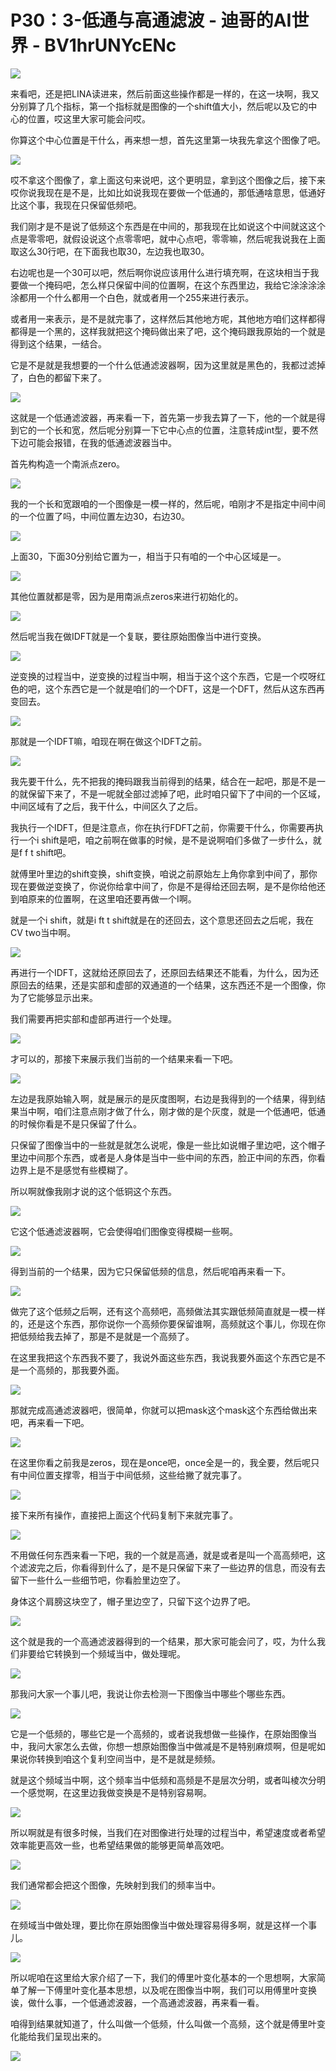 # P30：3-低通与高通滤波 - 迪哥的AI世界 - BV1hrUNYcENc

![](img/06fccdc033b140acd3c21d2e86db173a_0.png)

来看吧，还是把LINA读进来，然后前面这些操作都是一样的，在这一块啊，我又分别算了几个指标，第一个指标就是图像的一个shift值大小，然后呢以及它的中心的位置，哎这里大家可能会问哎。

你算这个中心位置是干什么，再来想一想，首先这里第一块我先拿这个图像了吧。

![](img/06fccdc033b140acd3c21d2e86db173a_2.png)

哎不拿这个图像了，拿上面这句来说吧，这个更明显，拿到这个图像之后，接下来哎你说我现在是不是，比如比如说我现在要做一个低通的，那低通啥意思，低通好比这个事，我现在只保留低频吧。

我们刚才是不是说了低频这个东西是在中间的，那我现在比如说这个中间就这这个点是零零吧，就假设说这个点零零吧，就中心点吧，零零嘛，然后呢我说我在上面取这么30行吧，在下面我也取30，左边我也取30。

右边呢也是一个30可以吧，然后啊你说应该用什么进行填充啊，在这块相当于我要做一个掩码吧，怎么样只保留中间的位置啊，在这个东西里边，我给它涂涂涂涂涂都用一个什么都用一个白色，就或者用一个255来进行表示。

或者用一来表示，是不是就完事了，这样然后其他地方呢，其他地方咱们这样都得都得是一个黑的，这样我就把这个掩码做出来了吧，这个掩码跟我原始的一个就是得到这个结果，一结合。

它是不是就是我想要的一个什么低通滤波器啊，因为这里就是黑色的，我都过滤掉了，白色的都留下来了。

![](img/06fccdc033b140acd3c21d2e86db173a_4.png)

这就是一个低通滤波器，再来看一下，首先第一步我去算了一下，他的一个就是得到它的一个长和宽，然后呢分别算一下它中心点的位置，注意转成int型，要不然下边可能会报错，在我的低通滤波器当中。

首先构构造一个南派点zero。

![](img/06fccdc033b140acd3c21d2e86db173a_6.png)

我的一个长和宽跟咱的一个图像是一模一样的，然后呢，咱刚才不是指定中间中间的一个位置了吗，中间位置左边30，右边30。



![](img/06fccdc033b140acd3c21d2e86db173a_8.png)

上面30，下面30分别给它置为一，相当于只有咱的一个中心区域是一。

![](img/06fccdc033b140acd3c21d2e86db173a_10.png)

其他位置就都是零，因为是用南派点zeros来进行初始化的。

![](img/06fccdc033b140acd3c21d2e86db173a_12.png)

然后呢当我在做IDFT就是一个复联，要往原始图像当中进行变换。

![](img/06fccdc033b140acd3c21d2e86db173a_14.png)

逆变换的过程当中，逆变换的过程当中啊，相当于这个这个东西，它是一个哎呀红色的吧，这个东西它是一个就是咱们的一个DFT，这是一个DFT，然后从这东西再变回去。



![](img/06fccdc033b140acd3c21d2e86db173a_16.png)

那就是一个IDFT嘛，咱现在啊在做这个IDFT之前。

![](img/06fccdc033b140acd3c21d2e86db173a_18.png)

我先要干什么，先不把我的掩码跟我当前得到的结果，结合在一起吧，那是不是一的就保留下来了，不是一呢就全部过滤掉了吧，此时咱只留下了中间的一个区域，中间区域有了之后，我干什么，中间区久了之后。

我执行一个IDFT，但是注意点，你在执行FDFT之前，你需要干什么，你需要再执行一个i shift是吧，咱之前啊在做事的时候，是不是说啊咱们多做了一步什么，就是f f t shift吧。

就傅里叶里边的shift变换，shift变换，咱说之前原始左上角你拿到中间了，那你现在要做逆变换了，你说你给拿中间了，你是不是得给还回去啊，是不是你给他还到咱原来的位置啊，在这里咱还要再做一个I啊。

就是一个i shift，就是i ft t shift就是在的还回去，这个意思还回去之后呢，我在CV two当中啊。



![](img/06fccdc033b140acd3c21d2e86db173a_20.png)

再进行一个IDFT，这就给还原回去了，还原回去结果还不能看，为什么，因为还原回去的结果，还是实部和虚部的双通道的一个结果，这东西还不是一个图像，你为了它能够显示出来。

我们需要再把实部和虚部再进行一个处理。

![](img/06fccdc033b140acd3c21d2e86db173a_22.png)

才可以的，那接下来展示我们当前的一个结果来看一下吧。

![](img/06fccdc033b140acd3c21d2e86db173a_24.png)

左边是我原始输入啊，就是展示的是灰度图啊，右边是我得到的一个结果，得到结果当中啊，咱们注意点刚才做了什么，刚才做的是个灰度，就是一个低通吧，低通的时候你看是不是只保留了什么。

只保留了图像当中的一些就是就怎么说呢，像是一些比如说帽子里边吧，这个帽子里边中间那个东西，或者是人身体是当中一些中间的东西，脸正中间的东西，你看边界上是不是感觉有些模糊了。

所以啊就像我刚才说的这个低铜这个东西。

![](img/06fccdc033b140acd3c21d2e86db173a_26.png)

它这个低通滤波器啊，它会使得咱们图像变得模糊一些啊。

![](img/06fccdc033b140acd3c21d2e86db173a_28.png)

得到当前的一个结果，因为它只保留低频的信息，然后呢咱再来看一下。

![](img/06fccdc033b140acd3c21d2e86db173a_30.png)

做完了这个低频之后啊，还有这个高频吧，高频做法其实跟低频简直就是一模一样的，还是这个东西，那你说你一个高频你要保留谁啊，高频就这个事儿，你现在你把低频给我去掉了，那是不是就是一个高频了。

在这里我把这个东西我不要了，我说外面这些东西，我说我要外面这个东西它是不是一个高频的，那我要外面。

![](img/06fccdc033b140acd3c21d2e86db173a_32.png)

那就完成高通滤波器吧，很简单，你就可以把mask这个mask这个东西给做出来吧，再来看一下吧。

![](img/06fccdc033b140acd3c21d2e86db173a_34.png)

在这里你看之前我是zeros，现在是once吧，once全是一的，我全要，然后呢只有中间位置支撑零，相当于中间低频，这些给撇了就完事了。



![](img/06fccdc033b140acd3c21d2e86db173a_36.png)

接下来所有操作，直接把上面这个代码复制下来就完事了。

![](img/06fccdc033b140acd3c21d2e86db173a_38.png)

不用做任何东西来看一下吧，我的一个就是高通，就是或者是叫一个高高频吧，这个滤波完之后，你看得到什么了，是不是只保留下来了一些边界的信息，而没有去留下一些什么一些细节吧，你看脸里边空了。

身体这个肩膀这块空了，帽子里边空了，只留下这个边界了吧。

![](img/06fccdc033b140acd3c21d2e86db173a_40.png)

这个就是我的一个高通滤波器得到的一个结果，那大家可能会问了，哎，为什么我们非要给它转换到一个频域当中，做处理呢。



![](img/06fccdc033b140acd3c21d2e86db173a_42.png)

那我问大家一个事儿吧，我说让你去检测一下图像当中哪些个哪些东西。

![](img/06fccdc033b140acd3c21d2e86db173a_44.png)

它是一个低频的，哪些它是一个高频的，或者说我想做一些操作，在原始图像当中，我问大家怎么去做，你想一想原始图像当中做减是不是特别麻烦啊，但是呢如果说你转换到咱这个复利空间当中，是不是就是频频。

就是这个频域当中啊，这个频率当中低频和高频是不是层次分明，或者叫棱次分明一个感觉啊，在这里边我做变换是不是特别容易啊。



![](img/06fccdc033b140acd3c21d2e86db173a_46.png)

所以啊就是有很多时候，当我们在对图像进行处理的过程当中，希望速度或者希望效率能更高效一些，也希望结果做的能够更简单高效吧。



![](img/06fccdc033b140acd3c21d2e86db173a_48.png)

我们通常都会把这个图像，先映射到我们的频率当中。

![](img/06fccdc033b140acd3c21d2e86db173a_50.png)

在频域当中做处理，要比你在原始图像当中做处理容易得多啊，就是这样一个事儿。

![](img/06fccdc033b140acd3c21d2e86db173a_52.png)

所以呢咱在这里给大家介绍了一下，我们的傅里叶变化基本的一个思想啊，大家简单了解一下傅里叶变化基本思想，以及呢在图像当中啊，我们可以用傅里叶变换诶，做什么事，一个低通滤波器，一个高通滤波器，再来看一看。

咱得到结果就知道了，什么叫做一个低频，什么叫做一个高频，这个就是傅里叶变化能给我们呈现出来的。

![](img/06fccdc033b140acd3c21d2e86db173a_54.png)